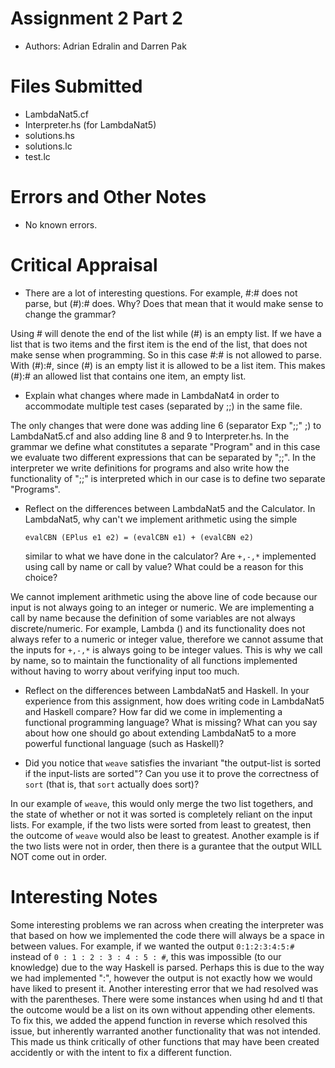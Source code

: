 # Assignment 2 Part 2
* Authors: Adrian Edralin and Darren Pak

# Files Submitted
* LambdaNat5.cf
* Interpreter.hs (for LambdaNat5)
* solutions.hs
* solutions.lc
* test.lc

# Errors and Other Notes
* No known errors.

# Critical Appraisal
* There are a lot of interesting questions. For example, #:# does not parse, but (#):# does. Why? Does that mean that it would make sense to change the grammar?

Using # will denote the end of the list while (#) is an empty list. If we have a list that is two items and the first item is the end of the list, that does not make sense when programming. So in this case #:# is not allowed to parse. With (#):#, since (#) is an empty list it is allowed to be a list item. This makes (#):# an allowed list that contains one item, an empty list.

* Explain what changes where made in LambdaNat4 in order to accommodate multiple test cases (separated by ;;) in the same file.

The only changes that were done was adding line 6 (separator Exp ";;" ;) to LambdaNat5.cf and also adding line 8 and 9 to Interpreter.hs. In the grammar we define what constitutes a separate "Program" and in this case we evaluate two different expressions that can be separated by ";;". In the interpreter we write definitions for programs and also write how the functionality of ";;" is interpreted which in our case is to define two separate "Programs". 

* Reflect on the differences between LambdaNat5 and the Calculator. In LambdaNat5, why can't we implement arithmetic using the simple
    ```
    evalCBN (EPlus e1 e2) = (evalCBN e1) + (evalCBN e2)
    ```
    similar to what we have done in the calculator? Are `+,-,*` implemented using call by name or call by value? What could be a reason for this choice?

We cannot implement arithmetic using the above line of code because our input is not always going to an integer or numeric. We are implementing a call by name because the definition of some variables are not always discrete/numeric. For example, Lambda (\) and its functionality does not always refer to a numeric or integer value, therefore we cannot assume that the inputs for `+,-,*` is always going to be integer values. This is why we call by name, so to maintain the functionality of all functions implemented without having to worry about verifying input too much.

* Reflect on the differences between LambdaNat5 and Haskell. In your experience from this assignment, how does writing code in LambdaNat5 and Haskell compare? How far did we come in implementing a functional programming language? What is missing? What can you say about how one should go about extending LambdaNat5 to a more powerful functional language (such as Haskell)?

* Did you notice that `weave` satisfies the invariant "the output-list is sorted if the input-lists are sorted"? Can you use it to prove the correctness of `sort` (that is, that `sort` actually does sort)?

In our example of `weave`, this would only merge the two list togethers, and the state of whether or not it was sorted is completely reliant on the input lists. For example, if the two lists were sorted from least to greatest, then the outcome of `weave` would also be least to greatest. Another example is if the two lists were not in order, then there is a gurantee that the output WILL NOT come out in order. 

# Interesting Notes
Some interesting problems we ran across when creating the interpreter was that based on how we implemented the code there will always be a space in between values. For example, if we wanted the output `0:1:2:3:4:5:#` instead of `0 : 1 : 2 : 3 : 4 : 5 : #`, this was impossible (to our knowledge) due to the way Haskell is parsed. Perhaps this is due to the way we had implemented ":", however the output is not exactly how we would have liked to present it. Another interesting error that we had resolved was with the parentheses. There were some instances when using hd and tl that the outcome would be a list on its own without appending other elements. To fix this, we added the append function in reverse which resolved this issue, but inherently warranted another functionality that was not intended. This made us think critically of other functions that may have been created accidently or with the intent to fix a different function.